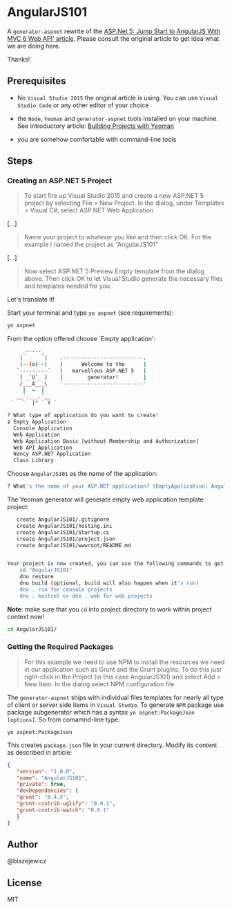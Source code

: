 # AngularJS101

A `generator-aspnet` rewrite of the [ASP.Net 5: Jump Start to AngularJS With MVC 6 Web API' article](http://www.c-sharpcorner.com/UploadFile/8c19e8/Asp-Net-5-jump-start-to-angularjs-with-mvc-6-web-api/). Please consult the original article to get idea what we are doing here. 

Thanks!

## Prerequisites

* No `Visual Studio 2015` the original article is using. You can use `Visual Studio Code` or any other editor of your choice

* the `Node`, `Yeoman` and `generator-aspnet` tools installed on your machine. See introductory article: [Building Projects with Yeoman](http://docs.asp.net/en/latest/client-side/yeoman.html)

* you are somehow comfortable with command-line tools

## Steps

### Creating an ASP.NET 5 Project

> To start fire up Visual Studio 2015 and create a new ASP.NET 5 project by selecting File > New  Project. In the dialog, under Templates > Visual C#, select ASP.NET Web Application

[...]

> Name your project to whatever you like and then click OK. For the example I named the project as “AngularJS101”

[...]

> Now select ASP.NET 5 Preview Empty template from the dialog above. Then click OK to let Visual Studio generate the necessary files and templates needed for you.

Let's translate it!

Start your terminal and type `yo aspnet` (see requirements):
```bash
yo aspnet
```
From the option offered choose `Empty application':
```bash
     _-----_
    |       |    .--------------------------.
    |--(o)--|    |      Welcome to the      |
   `---------´   |   marvellous ASP.NET 5   |
    ( _´U`_ )    |        generator!        |
    /___A___\    '--------------------------'
     |  ~  |     
   __'.___.'__   
 ´   `  |° ´ Y ` 

? What type of application do you want to create? 
❯ Empty Application 
  Console Application 
  Web Application 
  Web Application Basic [without Membership and Authorization] 
  Web API Application 
  Nancy ASP.NET Application 
  Class Library 
```
Choose `AngularJS101` as the name of the application:
```bash
? What's the name of your ASP.NET application? (EmptyApplication) AngularJS101
```
The Yeoman generator will generate empty web application template project:
```bash
   create AngularJS101/.gitignore
   create AngularJS101/hosting.ini
   create AngularJS101/Startup.cs
   create AngularJS101/project.json
   create AngularJS101/wwwroot/README.md


Your project is now created, you can use the following commands to get going
    cd "AngularJS101"
    dnu restore
    dnu build (optional, build will also happen when it's run)
    dnx . run for console projects
    dnx . kestrel or dnx . web for web projects
```

**Note**: make sure that you `cd` into project directory to work within project context now!
```bash
cd AngularJS101/
```

### Getting the Required Packages

> For this example we need to use NPM to install the resources we need in our application such as Grunt and the Grunt plugins. To do this just right-click in the Project (in this case AngularJS101) and select Add > New Item. In the dialog select NPM configuration file

The `generator-aspnet` ships with individual files templates for nearly all type of client or server side items in `Visual Studio`. To generate `NPM` package use package subgenerator which has a syntax `yo aspnet:PackageJson [options]`. So from comamnd-line type:
```
yo aspnet:PackageJson
```
This creates `package.json` file in your current directory. Modify its content as described in article:
```JSON
{
   "version": "1.0.0",
   "name": "AngularJS101",
   "private": true,
   "devDependencies": {
   "grunt": "0.4.5",
   "grunt-contrib-uglify": "0.9.1",
   "grunt-contrib-watch": "0.6.1"
   }
}
```


## Author

@blazejewicz

## License

MIT